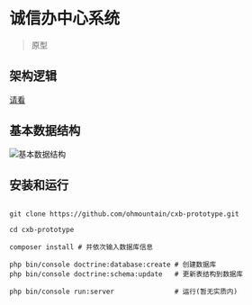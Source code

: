 # 诚信办中心系统
> 原型

## 架构逻辑
[请看](https://github.com/ohmountain/qingzhen-demo)

## 基本数据结构
![基本数据结构]('additional/cxb_basic_data_structure.png')

## 安装和运行
```shell

git clone https://github.com/ohmountain/cxb-prototype.git

cd cxb-prototype

composer install # 并依次输入数据库信息

php bin/console doctrine:database:create # 创建数据库
php bin/console doctrine:schema:update   # 更新表结构到数据库

php bin/console run:server               # 运行(暂无实质内)

```

